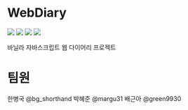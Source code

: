 # WebDiary
![](https://img.shields.io/badge/license-MIT-brightgreen)
![](https://img.shields.io/badge/HTML-5-orange)
![](https://img.shields.io/badge/SCSS-1.32.6-red)
![](https://img.shields.io/badge/documentation-yes-green)

바닐라 자바스크립트 웹 다이어리 프로젝트

# 팀원
한병국 @bg_shorthand
박혜준 @margu31
배근아 @green9930